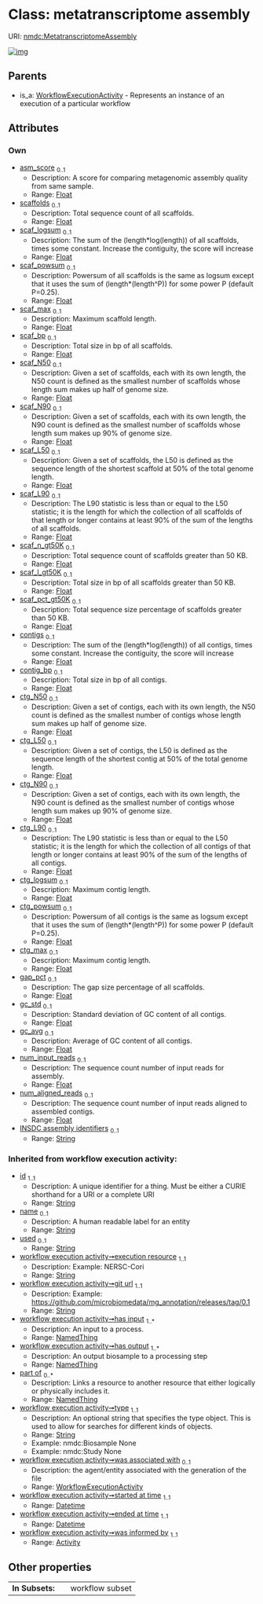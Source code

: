 
# Class: metatranscriptome assembly




URI: [nmdc:MetatranscriptomeAssembly](https://microbiomedata/meta/MetatranscriptomeAssembly)


[![img](https://yuml.me/diagram/nofunky;dir:TB/class/[WorkflowExecutionActivity],[NamedThing],[WorkflowExecutionActivity]^-[MetatranscriptomeAssembly&#124;asm_score:float%20%3F;scaffolds:float%20%3F;scaf_logsum:float%20%3F;scaf_powsum:float%20%3F;scaf_max:float%20%3F;scaf_bp:float%20%3F;scaf_N50:float%20%3F;scaf_N90:float%20%3F;scaf_L50:float%20%3F;scaf_L90:float%20%3F;scaf_n_gt50K:float%20%3F;scaf_l_gt50K:float%20%3F;scaf_pct_gt50K:float%20%3F;contigs:float%20%3F;contig_bp:float%20%3F;ctg_N50:float%20%3F;ctg_L50:float%20%3F;ctg_N90:float%20%3F;ctg_L90:float%20%3F;ctg_logsum:float%20%3F;ctg_powsum:float%20%3F;ctg_max:float%20%3F;gap_pct:float%20%3F;gc_std:float%20%3F;gc_avg:float%20%3F;num_input_reads:float%20%3F;num_aligned_reads:float%20%3F;INSDC_assembly_identifiers:string%20%3F;execution_resource(i):string;git_url(i):string;type(i):string;started_at_time(i):datetime;ended_at_time(i):datetime;id(i):string;name(i):string%20%3F;used(i):string%20%3F],[Activity])](https://yuml.me/diagram/nofunky;dir:TB/class/[WorkflowExecutionActivity],[NamedThing],[WorkflowExecutionActivity]^-[MetatranscriptomeAssembly&#124;asm_score:float%20%3F;scaffolds:float%20%3F;scaf_logsum:float%20%3F;scaf_powsum:float%20%3F;scaf_max:float%20%3F;scaf_bp:float%20%3F;scaf_N50:float%20%3F;scaf_N90:float%20%3F;scaf_L50:float%20%3F;scaf_L90:float%20%3F;scaf_n_gt50K:float%20%3F;scaf_l_gt50K:float%20%3F;scaf_pct_gt50K:float%20%3F;contigs:float%20%3F;contig_bp:float%20%3F;ctg_N50:float%20%3F;ctg_L50:float%20%3F;ctg_N90:float%20%3F;ctg_L90:float%20%3F;ctg_logsum:float%20%3F;ctg_powsum:float%20%3F;ctg_max:float%20%3F;gap_pct:float%20%3F;gc_std:float%20%3F;gc_avg:float%20%3F;num_input_reads:float%20%3F;num_aligned_reads:float%20%3F;INSDC_assembly_identifiers:string%20%3F;execution_resource(i):string;git_url(i):string;type(i):string;started_at_time(i):datetime;ended_at_time(i):datetime;id(i):string;name(i):string%20%3F;used(i):string%20%3F],[Activity])

## Parents

 *  is_a: [WorkflowExecutionActivity](WorkflowExecutionActivity.md) - Represents an instance of an execution of a particular workflow

## Attributes


### Own

 * [asm_score](asm_score.md)  <sub>0..1</sub>
     * Description: A score for comparing metagenomic assembly quality from same sample.
     * Range: [Float](types/Float.md)
 * [scaffolds](scaffolds.md)  <sub>0..1</sub>
     * Description: Total sequence count of all scaffolds.
     * Range: [Float](types/Float.md)
 * [scaf_logsum](scaf_logsum.md)  <sub>0..1</sub>
     * Description: The sum of the (length*log(length)) of all scaffolds, times some constant.  Increase the contiguity, the score will increase
     * Range: [Float](types/Float.md)
 * [scaf_powsum](scaf_powsum.md)  <sub>0..1</sub>
     * Description: Powersum of all scaffolds is the same as logsum except that it uses the sum of (length*(length^P)) for some power P (default P=0.25).
     * Range: [Float](types/Float.md)
 * [scaf_max](scaf_max.md)  <sub>0..1</sub>
     * Description: Maximum scaffold length.
     * Range: [Float](types/Float.md)
 * [scaf_bp](scaf_bp.md)  <sub>0..1</sub>
     * Description: Total size in bp of all scaffolds.
     * Range: [Float](types/Float.md)
 * [scaf_N50](scaf_N50.md)  <sub>0..1</sub>
     * Description: Given a set of scaffolds, each with its own length, the N50 count is defined as the smallest number of scaffolds whose length sum makes up half of genome size.
     * Range: [Float](types/Float.md)
 * [scaf_N90](scaf_N90.md)  <sub>0..1</sub>
     * Description: Given a set of scaffolds, each with its own length, the N90 count is defined as the smallest number of scaffolds whose length sum makes up 90% of genome size.
     * Range: [Float](types/Float.md)
 * [scaf_L50](scaf_L50.md)  <sub>0..1</sub>
     * Description: Given a set of scaffolds, the L50 is defined as the sequence length of the shortest scaffold at 50% of the total genome length.
     * Range: [Float](types/Float.md)
 * [scaf_L90](scaf_L90.md)  <sub>0..1</sub>
     * Description: The L90 statistic is less than or equal to the L50 statistic; it is the length for which the collection of all scaffolds of that length or longer contains at least 90% of the sum of the lengths of all scaffolds.
     * Range: [Float](types/Float.md)
 * [scaf_n_gt50K](scaf_n_gt50K.md)  <sub>0..1</sub>
     * Description: Total sequence count of scaffolds greater than 50 KB.
     * Range: [Float](types/Float.md)
 * [scaf_l_gt50K](scaf_l_gt50K.md)  <sub>0..1</sub>
     * Description: Total size in bp of all scaffolds greater than 50 KB.
     * Range: [Float](types/Float.md)
 * [scaf_pct_gt50K](scaf_pct_gt50K.md)  <sub>0..1</sub>
     * Description: Total sequence size percentage of scaffolds greater than 50 KB.
     * Range: [Float](types/Float.md)
 * [contigs](contigs.md)  <sub>0..1</sub>
     * Description: The sum of the (length*log(length)) of all contigs, times some constant.  Increase the contiguity, the score will increase
     * Range: [Float](types/Float.md)
 * [contig_bp](contig_bp.md)  <sub>0..1</sub>
     * Description: Total size in bp of all contigs.
     * Range: [Float](types/Float.md)
 * [ctg_N50](ctg_N50.md)  <sub>0..1</sub>
     * Description: Given a set of contigs, each with its own length, the N50 count is defined as the smallest number of contigs whose length sum makes up half of genome size.
     * Range: [Float](types/Float.md)
 * [ctg_L50](ctg_L50.md)  <sub>0..1</sub>
     * Description: Given a set of contigs, the L50 is defined as the sequence length of the shortest contig at 50% of the total genome length.
     * Range: [Float](types/Float.md)
 * [ctg_N90](ctg_N90.md)  <sub>0..1</sub>
     * Description: Given a set of contigs, each with its own length, the N90 count is defined as the smallest number of contigs whose length sum makes up 90% of genome size.
     * Range: [Float](types/Float.md)
 * [ctg_L90](ctg_L90.md)  <sub>0..1</sub>
     * Description: The L90 statistic is less than or equal to the L50 statistic; it is the length for which the collection of all contigs of that length or longer contains at least 90% of the sum of the lengths of all contigs.
     * Range: [Float](types/Float.md)
 * [ctg_logsum](ctg_logsum.md)  <sub>0..1</sub>
     * Description: Maximum contig length.
     * Range: [Float](types/Float.md)
 * [ctg_powsum](ctg_powsum.md)  <sub>0..1</sub>
     * Description: Powersum of all contigs is the same as logsum except that it uses the sum of (length*(length^P)) for some power P (default P=0.25).
     * Range: [Float](types/Float.md)
 * [ctg_max](ctg_max.md)  <sub>0..1</sub>
     * Description: Maximum contig length.
     * Range: [Float](types/Float.md)
 * [gap_pct](gap_pct.md)  <sub>0..1</sub>
     * Description: The gap size percentage of all scaffolds.
     * Range: [Float](types/Float.md)
 * [gc_std](gc_std.md)  <sub>0..1</sub>
     * Description: Standard deviation of GC content of all contigs.
     * Range: [Float](types/Float.md)
 * [gc_avg](gc_avg.md)  <sub>0..1</sub>
     * Description: Average of GC content of all contigs.
     * Range: [Float](types/Float.md)
 * [num_input_reads](num_input_reads.md)  <sub>0..1</sub>
     * Description: The sequence count number of input reads for assembly.
     * Range: [Float](types/Float.md)
 * [num_aligned_reads](num_aligned_reads.md)  <sub>0..1</sub>
     * Description: The sequence count number of input reads aligned to assembled contigs.
     * Range: [Float](types/Float.md)
 * [INSDC assembly identifiers](INSDC_assembly_identifiers.md)  <sub>0..1</sub>
     * Range: [String](types/String.md)

### Inherited from workflow execution activity:

 * [id](id.md)  <sub>1..1</sub>
     * Description: A unique identifier for a thing. Must be either a CURIE shorthand for a URI or a complete URI
     * Range: [String](types/String.md)
 * [name](name.md)  <sub>0..1</sub>
     * Description: A human readable label for an entity
     * Range: [String](types/String.md)
 * [used](used.md)  <sub>0..1</sub>
     * Range: [String](types/String.md)
 * [workflow execution activity➞execution resource](workflow_execution_activity_execution_resource.md)  <sub>1..1</sub>
     * Description: Example: NERSC-Cori
     * Range: [String](types/String.md)
 * [workflow execution activity➞git url](workflow_execution_activity_git_url.md)  <sub>1..1</sub>
     * Description: Example: https://github.com/microbiomedata/mg_annotation/releases/tag/0.1
     * Range: [String](types/String.md)
 * [workflow execution activity➞has input](workflow_execution_activity_has_input.md)  <sub>1..\*</sub>
     * Description: An input to a process.
     * Range: [NamedThing](NamedThing.md)
 * [workflow execution activity➞has output](workflow_execution_activity_has_output.md)  <sub>1..\*</sub>
     * Description: An output biosample to a processing step
     * Range: [NamedThing](NamedThing.md)
 * [part of](part_of.md)  <sub>0..\*</sub>
     * Description: Links a resource to another resource that either logically or physically includes it.
     * Range: [NamedThing](NamedThing.md)
 * [workflow execution activity➞type](workflow_execution_activity_type.md)  <sub>1..1</sub>
     * Description: An optional string that specifies the type object.  This is used to allow for searches for different kinds of objects.
     * Range: [String](types/String.md)
     * Example: nmdc:Biosample None
     * Example: nmdc:Study None
 * [workflow execution activity➞was associated with](workflow_execution_activity_was_associated_with.md)  <sub>0..1</sub>
     * Description: the agent/entity associated with the generation of the file
     * Range: [WorkflowExecutionActivity](WorkflowExecutionActivity.md)
 * [workflow execution activity➞started at time](workflow_execution_activity_started_at_time.md)  <sub>1..1</sub>
     * Range: [Datetime](types/Datetime.md)
 * [workflow execution activity➞ended at time](workflow_execution_activity_ended_at_time.md)  <sub>1..1</sub>
     * Range: [Datetime](types/Datetime.md)
 * [workflow execution activity➞was informed by](workflow_execution_activity_was_informed_by.md)  <sub>1..1</sub>
     * Range: [Activity](Activity.md)

## Other properties

|  |  |  |
| --- | --- | --- |
| **In Subsets:** | | workflow subset |

